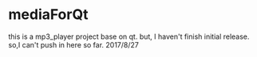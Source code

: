# mediaForQt
this is a mp3_player project base on qt.
but, I haven't finish initial release.
so,I can't push in here so far.
2017/8/27
